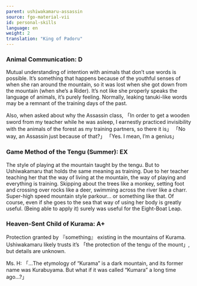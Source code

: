 ```yaml
---
parent: ushiwakamaru-assassin
source: fgo-material-vii
id: personal-skills
language: en
weight: 2
translation: "King of Padoru"
---
```


### Animal Communication: D

Mutual understanding of intention with animals that don’t use words is possible.
It’s something that happens because of the youthful senses of when she ran around the mountain, so it was lost when she got down from the mountain (when she’s a Rider).
It’s not like she properly speaks the language of animals, it’s purely feeling.
Normally, leaking tanuki-like words may be a remnant of the training days of the past.

Also, when asked about why the Assassin class,
「In order to get a wooden sword from my teacher while he was asleep, I earnestly practiced invisibility with the animals of the forest as my training partners, so there it is」
「No way, an Assassin just because of that?」
「Yes. I mean, I’m a genius」

### Game Method of the Tengu (Summer): EX

The style of playing at the mountain taught by the tengu.
But to Ushiwakamaru that holds the same meaning as training.
Due to her teacher teaching her that the way of living at the mountain, the way of playing and everything is training.
Skipping about the trees like a monkey, setting foot and crossing over rocks like a deer, swimming across the river like a charr.
Super-high speed mountain style parkour… or something like that.
Of course, even if she goes to the sea that way of using her body is greatly useful. (Being able to apply it)
surely was useful for the Eight-Boat Leap.

### Heaven-Sent Child of Kurama: A+

Protection granted by 『something』 existing in the mountains of Kurama.
Ushiwakamaru likely trusts it’s 「the protection of the tengu of the mount」, but details are unknown.

Ms. H: 「…The etymology of “Kurama” is a dark mountain, and its former name was Kurabuyama. But what if it was called “Kumara” a long time ago…?」

